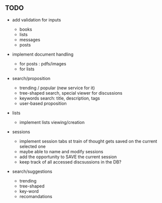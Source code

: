 ## TODO

- add validation for inputs
    - books
    - lists
    - messages
    - posts

- implement document handling
    - for posts : pdfs/images
    - for lists

- search/proposition
    - trending / popular (new service for it)
    - tree-shaped search, special viewer for discussions
    - keywords search: title, description, tags
    - user-based proposition

- lists
    - implement lists viewing/creation

- sessions
    - implement session tabs st train of thought gets saved on the current selected one
    - maybe able to name and modify sessions
    - add the opportunity to SAVE the current session
    - keep track of all accessed discsussions in the DB?

- search/suggestions
    - trending
    - tree-shaped
    - key-word
    - recomandations